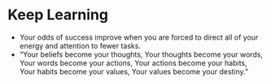 # Keep Learning
- Your odds of success improve when you are forced to direct all of your energy and attention to fewer tasks.
- “Your beliefs become your thoughts, 
Your thoughts become your words, 
Your words become your actions, 
Your actions become your habits, 
Your habits become your values, 
Your values become your destiny.”
